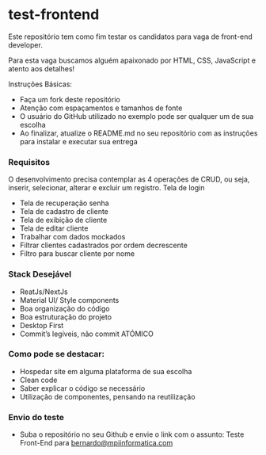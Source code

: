 # test-frontend
Este repositório tem como fim testar os candidatos para vaga de front-end developer.

Para esta vaga buscamos alguém apaixonado por HTML, CSS, JavaScript e atento aos detalhes!

Instruções Básicas: 

- Faça um fork deste repositório
- Atenção com espaçamentos e tamanhos de fonte 
- O usuário do GitHub utilizado no exemplo pode ser qualquer um de sua escolha 
- Ao finalizar, atualize o README.md no seu repositório com as instruções para instalar e executar sua entrega

### Requisitos

O desenvolvimento precisa contemplar as 4 operações de CRUD, ou seja, inserir, selecionar, alterar e excluir um registro. 
Tela de login

- Tela de recuperação senha
- Tela de cadastro de cliente
- Tela de exibição de cliente
- Tela de editar cliente
- Trabalhar com dados mockados
- Filtrar clientes cadastrados por ordem decrescente
- Filtro para buscar cliente por nome

### Stack Desejável

- ReatJs/NextJs
- Material UI/ Style components
- Boa organização do código
- Boa estruturação do projeto
- Desktop First
- Commit’s legíveis, não commit ATÓMICO

### Como pode se destacar:

- Hospedar site em alguma plataforma de sua escolha
- Clean code
- Saber explicar o código se necessário
- Utilização de componentes, pensando na reutilização

### Envio do teste

 - Suba o repositório no seu Github e envie o link com o assunto: Teste Front-End para bernardo@mpiinformatica.com

